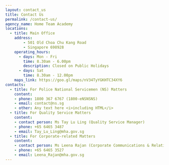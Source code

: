 ```yaml
---
layout: contact_us
title: Contact Us
permalink: /contact-us/
agency_name: Home Team Academy
locations:
  - title: Main Office
    address:
        - 501 Old Choa Chu Kang Road
        - Singapore 698928
    operating_hours:
      - days: Mon - Fri
        time: 8.30am - 6.00pm
        description: Closed on Public Holidays
      - days: Sat
        time: 8.30am - 12.00pm
    maps_link: https://goo.gl/maps/nV34TyYGKHTC34XY6
contacts:
  - title: For Police National Servicemen (NS) Matters
    content:
    - phone: 1800 367 6767 (1800-eNSNSNS)
    - email: contact@ns.sg
    - other: Any text here <i>including HTML</i>
  - title: For Quality Service Matters
    content:
    - contact person: Ms Tay Lu Ling (Quality Service Manager)	
    - phone: +65 6465 3487
    - email: Tay_Lu_Ling@mha.gov.sg
  - title: For Corporate-related Matters
    content:
    - contact person: Ms Leena Rajan (Corporate Communications & Relations)	
    - phone: +65 6465 3527
    - email: Leena_Rajan@mha.gov.sg	
---
```

